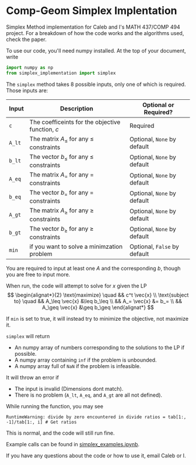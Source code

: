 # Comp-Geom Simplex Implentation

Simplex Method implementation for Caleb and I's MATH 437/COMP 494 project. For a breakdown of how the code works and the algorithms used, check the paper.

To use our code, you'll need numpy installed. At the top of your document, write 

```python
import numpy as np
from simplex_implementation import simplex
```

The `simplex` method takes 8 possible inputs, only one of which is required. Those inputs are:

| Input | Description | Optional or Required? |
|-------|-------------|-----------------------|
| `c` | The coefficeints for the objective function, $c$ | Required |
| `A_lt` | The matrix $A_\leq$ for any $\leq$ constraints | Optional, `None` by default |
| `b_lt` | The vector $b_\leq$ for any $\leq$ constraints | Optional, `None` by default |
| `A_eq` | The matrix $A_=$ for any $=$ constraints | Optional, `None` by default |
| `b_eq` | The vector $b_=$ for any $=$ constraints | Optional, `None` by default |
| `A_gt` | The matrix $A_\geq$ for any $\geq$ constraints | Optional, `None` by default |
| `b_gt` | The vector $b_\geq$ for any $\geq$ constraints | Optional, `None` by default |
| `min` | if you want to solve a minimzation problem | Optional, `False` by default |

You are required to input at least one $A$ and the corresponding $b$, though you are free to input more.

When run, the code will attempt to solve for $x$ given the LP
$$
\begin{alignat*}{2}
    \text{maximize} \quad && c^t \vec{x} \\
    \text{subject to} \quad && A_\leq \vec{x} &\leq b_\leq \\
    && A_= \vec{x} &= b_= \\
    && A_\geq \vec{x} &\geq b_\geq
\end{alignat*}
$$

If `min` is set to true, it will instead try to minimize the objective, not maximize it.

`simplex` will return
* An numpy array of numbers corresponding to the solutions to the LP if possible.
* A numpy array containing `inf` if the problem is unbounded.
* A numpy array full of `NaN` if the problem is infeasible.

It will throw an error if
* The input is invalid (Dimensions dont match).
* There is no problem (`A_lt`, `A_eq`, and `A_gt` are all not defined).

While running the function, you may see
```
RuntimeWarning: divide by zero encountered in divide ratios = tab[1:, -1]/tab[1:, i] # Get ratios
```
This is normal, and the code will still run fine.

Example calls can be found in [simplex_examples.ipynb](simplex_examples.ipynb).

If you have any questions about the code or how to use it, email Caleb or I.